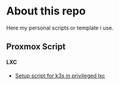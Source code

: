 # About this repo
Here my personal scripts or template i use.

## Proxmox Script

#### LXC
- [Setup script for k3s in privileged lxc](./proxmox/lxc/k3s-lxc.md)